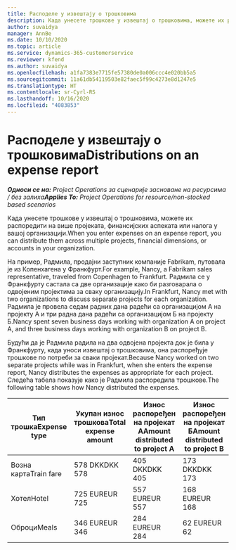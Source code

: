 ```yaml
---
title: Расподеле у извештају о трошковима
description: Када унесете трошкове у извештај о трошковима, можете их распоредити на више пројеката, правних лица или налога у вашој организацији.
author: suvaidya
manager: AnnBe
ms.date: 10/10/2020
ms.topic: article
ms.service: dynamics-365-customerservice
ms.reviewer: kfend
ms.author: suvaidya
ms.openlocfilehash: a1fa7383e7715fe57380de0a006ccc4e020bb5a5
ms.sourcegitcommit: 11a61db54119503e82faec5f99c4273e8d1247e5
ms.translationtype: HT
ms.contentlocale: sr-Cyrl-RS
ms.lasthandoff: 10/16/2020
ms.locfileid: "4083853"
---
```

# <a name="distributions-on-an-expense-report"></a><span data-ttu-id="47859-103">Расподеле у извештају о трошковима</span><span class="sxs-lookup"><span data-stu-id="47859-103">Distributions on an expense report</span></span>

<span data-ttu-id="47859-104">_**Односи се на:** Project Operations за сценарије засноване на ресурсима / без залиха_</span><span class="sxs-lookup"><span data-stu-id="47859-104">_**Applies To:** Project Operations for resource/non-stocked based scenarios_</span></span>

<span data-ttu-id="47859-105">Када унесете трошкове у извештај о трошковима, можете их распоредити на више пројеката, финансијских аспеката или налога у вашој организацији.</span><span class="sxs-lookup"><span data-stu-id="47859-105">When you enter expenses on an expense report, you can distribute them across multiple projects, financial dimensions, or accounts in your organization.</span></span>

<span data-ttu-id="47859-106">На пример, Радмила, продајни заступник компаније Fabrikam, путовала је из Копенхагена у Франкфурт.</span><span class="sxs-lookup"><span data-stu-id="47859-106">For example, Nancy, a Fabrikam sales representative, traveled from Copenhagen to Frankfurt.</span></span> <span data-ttu-id="47859-107">Радмила се у Франкфурту састала са две организације како би разговарала о одвојеним пројектима за сваку организацију.</span><span class="sxs-lookup"><span data-stu-id="47859-107">In Frankfurt, Nancy met with two organizations to discuss separate projects for each organization.</span></span> <span data-ttu-id="47859-108">Радмила је провела седам радних дана радећи са организацијом А на пројекту А и три радна дана радећи са организацијом Б на пројекту Б.</span><span class="sxs-lookup"><span data-stu-id="47859-108">Nancy spent seven business days working with organization A on project A, and three business days working with organization B on project B.</span></span>

<span data-ttu-id="47859-109">Будући да је Радмила радила на два одвојена пројекта док је била у Франкфурту, када уноси извештај о трошковима, она распоређује трошкове по потреби за сваки пројекат.</span><span class="sxs-lookup"><span data-stu-id="47859-109">Because Nancy worked on two separate projects while was in Frankfurt, when she enters the expense report, Nancy distributes the expenses as appropriate for each project.</span></span> <span data-ttu-id="47859-110">Следећа табела показује како је Радмила распоредила трошкове.</span><span class="sxs-lookup"><span data-stu-id="47859-110">The following table shows how Nancy distributed the expenses.</span></span>

| <span data-ttu-id="47859-111">Тип трошка</span><span class="sxs-lookup"><span data-stu-id="47859-111">Expense type</span></span> | <span data-ttu-id="47859-112">Укупан износ трошкова</span><span class="sxs-lookup"><span data-stu-id="47859-112">Total expense amount</span></span> | <span data-ttu-id="47859-113">Износ распоређен на пројекат А</span><span class="sxs-lookup"><span data-stu-id="47859-113">Amount distributed to project A</span></span> | <span data-ttu-id="47859-114">Износ распоређен на пројекат Б</span><span class="sxs-lookup"><span data-stu-id="47859-114">Amount distributed to project B</span></span> |
|--------------|----------------------|---------------------------------|---------------------------------|
| <span data-ttu-id="47859-115">Возна карта</span><span class="sxs-lookup"><span data-stu-id="47859-115">Train fare</span></span>   | <span data-ttu-id="47859-116">578 DKK</span><span class="sxs-lookup"><span data-stu-id="47859-116">DKK 578</span></span>              | <span data-ttu-id="47859-117">405 DKK</span><span class="sxs-lookup"><span data-stu-id="47859-117">DKK 405</span></span>                         | <span data-ttu-id="47859-118">173 DKK</span><span class="sxs-lookup"><span data-stu-id="47859-118">DKK 173</span></span>                         |
| <span data-ttu-id="47859-119">Хотел</span><span class="sxs-lookup"><span data-stu-id="47859-119">Hotel</span></span>        | <span data-ttu-id="47859-120">725 EUR</span><span class="sxs-lookup"><span data-stu-id="47859-120">EUR 725</span></span>              | <span data-ttu-id="47859-121">557 EUR</span><span class="sxs-lookup"><span data-stu-id="47859-121">EUR 557</span></span>                         | <span data-ttu-id="47859-122">168 EUR</span><span class="sxs-lookup"><span data-stu-id="47859-122">EUR 168</span></span>                         |
| <span data-ttu-id="47859-123">Оброци</span><span class="sxs-lookup"><span data-stu-id="47859-123">Meals</span></span>        | <span data-ttu-id="47859-124">346 EUR</span><span class="sxs-lookup"><span data-stu-id="47859-124">EUR 346</span></span>              | <span data-ttu-id="47859-125">284 EUR</span><span class="sxs-lookup"><span data-stu-id="47859-125">EUR 284</span></span>                         | <span data-ttu-id="47859-126">62 EUR</span><span class="sxs-lookup"><span data-stu-id="47859-126">EUR 62</span></span>                          |
